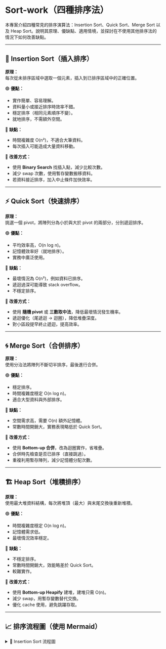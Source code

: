 # Sort-work（四種排序法）

本專案介紹四種常見的排序演算法：Insertion Sort、Quick Sort、Merge Sort 以及 Heap Sort。說明其原理、優缺點、適用情境，並探討在不使用其他排序法的情況下如何改善缺點。

---

## 📌 Insertion Sort（插入排序）

**原理：**  
每次從未排序區域中選取一個元素，插入到已排序區域中的正確位置。

🟢 **優點：**
- 實作簡單、容易理解。
- 資料量小或接近排序時效率不錯。
- 穩定排序（相同元素順序不變）。
- 就地排序，不需額外空間。

🔴 **缺點：**
- 時間複雜度 O(n²)，不適合大筆資料。
- 每次插入可能造成大量資料移動。

🔧 **改善方式：**
- 使用 **Binary Search** 找插入點，減少比較次數。
- 減少 swap 次數，使用暫存變數搬移資料。
- 若資料接近排序，加入中止條件加快效率。

---

## ⚡ Quick Sort（快速排序）

**原理：**  
挑選一個 pivot，將陣列分為小於與大於 pivot 的兩部分，分別遞迴排序。

🟢 **優點：**
- 平均效率高，O(n log n)。
- 記憶體效率好（就地排序）。
- 實務中廣泛使用。

🔴 **缺點：**
- 最壞情況為 O(n²)，例如資料已排序。
- 遞迴過深可能導致 stack overflow。
- 不穩定排序。

🔧 **改善方式：**
- 使用 **隨機 pivot** 或 **三數取中法**，降低最壞情況發生機率。
- 遞迴優化（尾遞迴 → 迴圈），降低堆疊深度。
- 對小區段提早終止遞迴，提高效率。

---

## 🌀 Merge Sort（合併排序）

**原理：**  
使用分治法將陣列不斷切半排序，最後進行合併。

🟢 **優點：**
- 穩定排序。
- 時間複雜度穩定 O(n log n)。
- 適合大型資料與外部排序。

🔴 **缺點：**
- 空間需求高，需要 O(n) 額外記憶體。
- 常數時間開銷大，實務表現略低於 Quick Sort。

🔧 **改善方式：**
- 使用 **Bottom-up 合併**，改為迴圈實作，省堆疊。
- 合併時先檢查是否已排序（直接跳過）。
- 重複利用暫存陣列，減少記憶體分配次數。

---

## 🏗️ Heap Sort（堆積排序）

**原理：**  
使用最大堆資料結構，每次將堆頂（最大）與末尾交換後重新堆積。

🟢 **優點：**
- 時間複雜度穩定 O(n log n)。
- 記憶體需求低。
- 最壞情況效率穩定。

🔴 **缺點：**
- 不穩定排序。
- 常數時間開銷大，效能略差於 Quick Sort。
- 較難實作。

🔧 **改善方式：**
- 使用 **Bottom-up Heapify** 建堆，建堆只需 O(n)。
- 減少 swap，用暫存變數替代交換。
- 優化 cache 使用，避免跳躍存取。

---


## 📈 排序流程圖（使用 Mermaid）


<details>
<summary>📌 Insertion Sort 流程圖</summary>

```mermaid
flowchart TD
    A[開始] --> B[從第二項開始]
    B --> C{是否到結尾?}
    C -->|否| D[取出當前元素]
    D --> E[向左比較已排序元素]
    E --> F{是否找到較小值?}
    F -->|是| G[插入當前元素]
    G --> C
    F -->|否| G
    C -->|是| H[結束]
<details> <summary>⚡ Quick Sort 流程圖</summary>
flowchart TD
    A[開始] --> B[選擇 pivot]
    B --> C[分割陣列成左右兩邊]
    C --> D[遞迴 Quick Sort 左半部]
    D --> E[遞迴 Quick Sort 右半部]
    E --> F[合併結果]
    F --> G[結束]
<details> <summary>🌀 Merge Sort 流程圖</summary>
flowchart TD
    A[開始] --> B[將陣列對半拆分]
    B --> C{子陣列大小是否為 1?}
    C -->|否| D[遞迴 Merge Sort 左半部]
    D --> E[遞迴 Merge Sort 右半部]
    E --> F[合併兩個已排序子陣列]
    F --> C
    C -->|是| G[返回結果]
    G --> H[結束]
<details> <summary>🏗️ Heap Sort 流程圖</summary>
flowchart TD
    A[開始] --> B[建立最大堆]
    B --> C{堆大小 > 1?}
    C -->|是| D[交換堆頂與最後一項]
    D --> E[堆大小減 1]
    E --> F[重新 heapify]
    F --> C
    C -->|否| G[結束]

